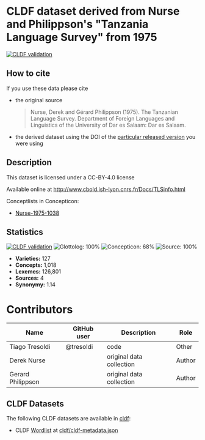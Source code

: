 # CLDF dataset derived from Nurse and Philippson's "Tanzania Language Survey" from 1975

[![CLDF validation](https://github.com/lexibank/tls/workflows/CLDF-validation/badge.svg)](https://github.com/lexibank/tls/actions?query=workflow%3ACLDF-validation)

## How to cite

If you use these data please cite
- the original source
  > Nurse, Derek and Gérard Philippson (1975). The Tanzanian Language Survey. Department of Foreign Languages and Linguistics of the University of Dar es Salaam: Dar es Salaam.
- the derived dataset using the DOI of the [particular released version](../../releases/) you were using

## Description


This dataset is licensed under a CC-BY-4.0 license

Available online at http://www.cbold.ish-lyon.cnrs.fr/Docs/TLSinfo.html


Conceptlists in Concepticon:
- [Nurse-1975-1038](https://concepticon.clld.org/contributions/Nurse-1975-1038)
## Statistics


[![CLDF validation](https://github.com/lexibank/tls/workflows/CLDF-validation/badge.svg)](https://github.com/lexibank/tls/actions?query=workflow%3ACLDF-validation)
![Glottolog: 100%](https://img.shields.io/badge/Glottolog-100%25-brightgreen.svg "Glottolog: 100%")
![Concepticon: 68%](https://img.shields.io/badge/Concepticon-68%25-orange.svg "Concepticon: 68%")
![Source: 100%](https://img.shields.io/badge/Source-100%25-brightgreen.svg "Source: 100%")

- **Varieties:** 127
- **Concepts:** 1,018
- **Lexemes:** 126,801
- **Sources:** 4
- **Synonymy:** 1.14

# Contributors

Name | GitHub user | Description | Role
--- | --- | --- | ---
Tiago Tresoldi | @tresoldi | code | Other
Derek Nurse | | original data collection | Author
Gerard Philippson | | original data collection | Author




## CLDF Datasets

The following CLDF datasets are available in [cldf](cldf):

- CLDF [Wordlist](https://github.com/cldf/cldf/tree/master/modules/Wordlist) at [cldf/cldf-metadata.json](cldf/cldf-metadata.json)
